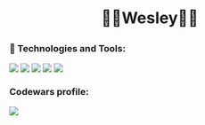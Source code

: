 # <p align="center"> :palm_tree::palm_tree:Wesley:palm_tree::palm_tree: </p>


### 🔨 Technologies and Tools:
[![](https://img.shields.io/badge/-Python-informational?style=flat&logo=<LOGO_NAME>&logoColor=white&color=a2db9a)](https://github.com/IIWesleyII?tab=repositories)
[![](https://img.shields.io/badge/-Javascript-informational?style=flat&logo=<LOGO_NAME>&logoColor=white&color=a2db9a)](https://github.com/IIWesleyII?tab=repositories)
[![](https://img.shields.io/badge/-HTML-informational?style=flat&logo=<LOGO_NAME>&logoColor=white&color=a2db9a)](https://github.com/IIWesleyII?tab=repositories)
[![](https://img.shields.io/badge/-Flask-informational?style=flat&logo=<LOGO_NAME>&logoColor=white&color=a2db9a)](https://github.com/IIWesleyII?tab=repositories)
[![](https://img.shields.io/badge/-React-informational?style=flat&logo=<LOGO_NAME>&logoColor=white&color=a2db9a)](https://github.com/IIWesleyII?tab=repositories)
### Codewars profile:
[![](https://www.codewars.com/users/IIWesleyII/badges/large)](https://www.codewars.com/users/IIWesleyII)

<!--
**IIWesleyII/IIWesleyII** is a ✨ _special_ ✨ repository because its `README.md` (this file) appears on your GitHub profile.

Here are some ideas to get you started:

- 🔭 I’m currently working on ...
- 🌱 I’m currently learning ...
- 👯 I’m looking to collaborate on ...
- 🤔 I’m looking for help with ...
- 💬 Ask me about ...
- 📫 How to reach me: ...
- 😄 Pronouns: ...
- ⚡ Fun fact: ...
-->

